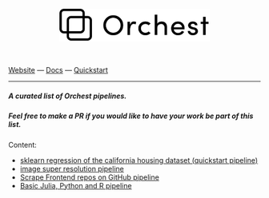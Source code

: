 <p align="center">
<a href="https://orchest.io">
  <img src="imgs/logo.png" width="300px" />
</a>
</p>
<br/>

[Website](https://www.orchest.io) —
[Docs](https://orchest.readthedocs.io/en/stable/) —
[Quickstart](https://orchest.readthedocs.io/en/stable/getting_started/quickstart.html)

---
##### A curated list of Orchest pipelines.  
##### Feel free to make a PR if you would like to have your work be part of this list.  

Content: 
- [sklearn regression of the california housing dataset (quickstart pipeline)](https://github.com/orchest/quickstart.git)
- [image super resolution pipeline](https://github.com/fruttasecca/orchest_pipelines_examples) 
- [Scrape Frontend repos on GitHub pipeline](https://github.com/ricklamers/popular-frontend-github)
- [Basic Julia, Python and R pipeline](https://github.com/ricklamers/orchest-multi-language-pipeline)
